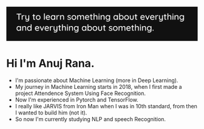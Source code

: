 ![](./cover.png)

# Hi I'm Anuj Rana.

- I'm passionate about Machine Learning (more in Deep Learning). 
- My journey in Machine Learning starts in 2018, when I first made a project Attendence System Using Face Recognition.
- Now I'm experienced in Pytorch and TensorFlow. 
- I really like JARVIS from Iron Man when I was in 10th standard, from then I wanted to build him (not it). 
- So now I'm currently studying NLP and speech Recognition.
